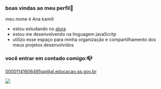 ### boas vindas ao meu perfil💖

meu nome é Ana kamili

- estou estudando no [alura](https//www.com.br)
- estou me desenvolvendo na linguagem javaScritp
- utilizo esse espaço para minha organização e compartilhamento dos meus projetos desenvolvidos

 ### você entrar em contado comigo:📪

00001141606495sp@al.educacao.sp.gov.br

![](https://media1.tenor.com/m/JSVposAw81oAAAAd/angry-cat.gif)
